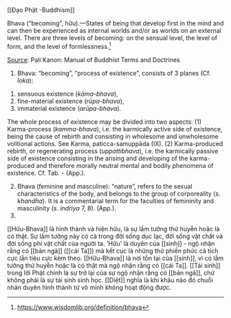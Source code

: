 [[Đạo Phật -Buddhism]]

Bhava (“becoming”, hữu).—States of being that develop first in the mind and can then be experienced as internal worlds and/or as worlds on an external level. There are three levels of becoming: on the sensual level, the level of form, and the level of formlessness.[^1]

[Source](http://www.palikanon.com/english/wtb/dic_idx.html "goto glossary/dictionary page"): Pali Kanon: Manual of Buddhist Terms and Doctrines

1) Bhava: “becoming”, “process of existence”, consists of 3 planes (Cf. _loka_):

1.  sensuous existence (_kāma-bhava_),
2.  fine-material existence (_rūpa-bhava_),
3.  immaterial existence (_arūpa-bhava_).

The whole process of existence may be divided into two aspects: (1) Karma-process (_kamma-bhava_), i.e. the karmically active side of existence, being the cause of rebirth and consisting in wholesome and unwholesome volitional actions. See Karma, paticca-samuppāda (IX). (2) Karma-produced rebirth, or regenerating process (_uppattibhava_), i.e. the karmically passive side of existence consisting in the arising and developing of the karma-produced and therefore morally neutral mental and bodily phenomena of existence. Cf. Tab. - (App.).

2) Bhava (feminine and masculine): “nature”, refers to the sexual characteristics of the body, and belongs to the group of corporeality (s. _khandha_). It is a commentarial term for the faculties of femininity and masculinity (s. _indriya_ 7, 8). (App.).
3) 
[^1]: https://www.wisdomlib.org/definition/bhava

 [[Hữu-Bhava]] là hình thành và hiện hữu, là sự lầm tưởng thứ huyễn hoặc là có thật. Sự lầm tưởng này có cả trong đời sống dục lạc, đời sống vật chất và đời sống phi vật chất của người ta. 'Hữu' là duyên của [[sinh]] - ngộ nhận rằng có [[bản ngã]] ([[cái Ta]]) mà kết cục là những thứ phiền phức cả tích cực lẫn tiêu cực kèm theo. [[Hữu-Bhava]] là nơi tồn tại của [[sinh]], vì có lầm tưởng thứ huyễn hoặc là có thật mà ngộ nhận rằng có [[cái Ta]]. [[Tái sinh]] trong lời Phật chính là sự trở lại của sự ngộ nhận rằng có [[bản ngã]], chứ không phải là sự tái sinh sinh học. [[Diệt]] nghĩa là khi khâu nào đó chuỗi nhân duyên hình thành từ vô minh không hoạt động được.